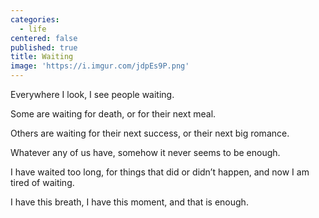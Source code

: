 ```yaml
---
categories:
  - life
centered: false
published: true
title: Waiting
image: 'https://i.imgur.com/jdpEs9P.png'
---
```

Everywhere I look,
I see people waiting.

Some are waiting for death,
or for their next meal.

Others are waiting 
for their next success,
or their next big romance.

Whatever any of us have,
somehow it never seems 
to be enough.

I have waited too long,
for things that did or didn’t happen,
and now I am tired of waiting.

I have this breath,
I have this moment,
and that is enough.
